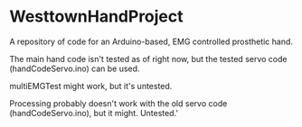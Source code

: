 # WesttownHandProject
A repository of code for an Arduino-based, EMG controlled prosthetic hand.

The main hand code isn't tested as of right now, but the tested servo code (handCodeServo.ino) can be used.

multiEMGTest might work, but it's untested.

Processing probably doesn't work with the old servo code (handCodeServo.ino), but it might. Untested.'